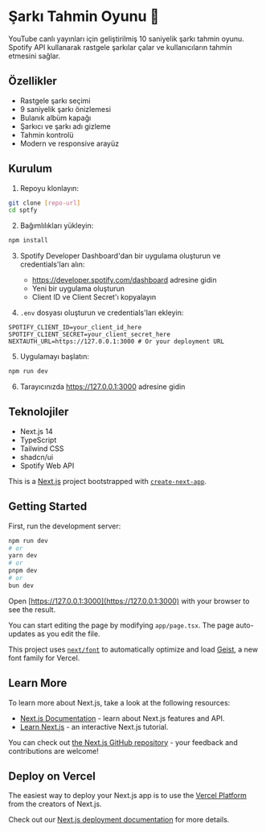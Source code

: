 # Şarkı Tahmin Oyunu 🎵

YouTube canlı yayınları için geliştirilmiş 10 saniyelik şarkı tahmin oyunu. Spotify API kullanarak rastgele şarkılar çalar ve kullanıcıların tahmin etmesini sağlar.

## Özellikler

- Rastgele şarkı seçimi
- 9 saniyelik şarkı önizlemesi
- Bulanık albüm kapağı
- Şarkıcı ve şarkı adı gizleme
- Tahmin kontrolü
- Modern ve responsive arayüz

## Kurulum

1. Repoyu klonlayın:

```bash
git clone [repo-url]
cd sptfy
```

2. Bağımlılıkları yükleyin:

```bash
npm install
```

3. Spotify Developer Dashboard'dan bir uygulama oluşturun ve credentials'ları alın:

   - https://developer.spotify.com/dashboard adresine gidin
   - Yeni bir uygulama oluşturun
   - Client ID ve Client Secret'ı kopyalayın

4. `.env` dosyası oluşturun ve credentials'ları ekleyin:

```env
SPOTIFY_CLIENT_ID=your_client_id_here
SPOTIFY_CLIENT_SECRET=your_client_secret_here
NEXTAUTH_URL=https://127.0.0.1:3000 # Or your deployment URL
```

5. Uygulamayı başlatın:

```bash
npm run dev
```

6. Tarayıcınızda https://127.0.0.1:3000 adresine gidin

## Teknolojiler

- Next.js 14
- TypeScript
- Tailwind CSS
- shadcn/ui
- Spotify Web API

This is a [Next.js](https://nextjs.org) project bootstrapped with [`create-next-app`](https://nextjs.org/docs/app/api-reference/cli/create-next-app).

## Getting Started

First, run the development server:

```bash
npm run dev
# or
yarn dev
# or
pnpm dev
# or
bun dev
```

Open [https://127.0.0.1:3000](https://127.0.0.1:3000) with your browser to see the result.

You can start editing the page by modifying `app/page.tsx`. The page auto-updates as you edit the file.

This project uses [`next/font`](https://nextjs.org/docs/app/building-your-application/optimizing/fonts) to automatically optimize and load [Geist](https://vercel.com/font), a new font family for Vercel.

## Learn More

To learn more about Next.js, take a look at the following resources:

- [Next.js Documentation](https://nextjs.org/docs) - learn about Next.js features and API.
- [Learn Next.js](https://nextjs.org/learn) - an interactive Next.js tutorial.

You can check out [the Next.js GitHub repository](https://github.com/vercel/next.js) - your feedback and contributions are welcome!

## Deploy on Vercel

The easiest way to deploy your Next.js app is to use the [Vercel Platform](https://vercel.com/new?utm_medium=default-template&filter=next.js&utm_source=create-next-app&utm_campaign=create-next-app-readme) from the creators of Next.js.

Check out our [Next.js deployment documentation](https://nextjs.org/docs/app/building-your-application/deploying) for more details.
